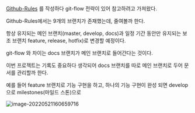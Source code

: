  [Github-Rules](./Github-Rules.md) 를 작성하다 git-flow 전략이 있어 참고하려고 가져왔다.

Github-Rules에서는 9개의 브랜치가 존재했는데, 줄여볼까 한다.

항상 유지되는 메인 브랜치(master, develop, docs)과 일정 기간 동안만 유지되는 보조 브랜치 feature, release, hotfix)로 변경할 예정이다.

git-flow 와 차이는 docs 브랜치가 메인 브랜치로 들어간다는 것이다.

이번 프로젝트는 기록도 중요하다 생각되어 docs 브랜치를 따로 메인 브랜치로 두어 문서를 관리할까 한다.

예를 들어 feature 브랜치로 기능 구현을 하고, 하나의 기능 구현이 완성 되면 develop으로 milestones(마일드 스톤)으로 



![image-20220521160659716](/Users/youngkyoonim/dev_dir/BeamoServer/images/image-20220521160659716.png)



